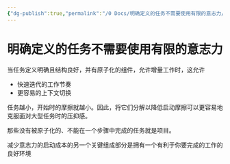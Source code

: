 ```yaml
---
{"dg-publish":true,"permalink":"/0 Docs/明确定义的任务不需要使用有限的意志力/"}
---
```


# 明确定义的任务不需要使用有限的意志力

当任务定义明确且结构良好，并有原子化的组件，允许增量工作时，这允许

- 快速迭代的工作节奏
- 更容易的上下文切换

任务越小，开始时的摩擦就越小。因此，将它们分解以降低启动摩擦可以更容易地克服面对大型任务时的压抑感。

那些没有被原子化的、不能在一个步骤中完成的任务就是项目。

减少意志力的启动成本的另一个关键组成部分是拥有一个有利于你要完成的工作的良好环境
